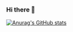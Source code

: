 ### Hi there 👋

[![Anurag's GitHub stats](https://github-readme-stats.vercel.app/api?username=VazziDE)](https://github.com/VazziDE/github-readme-stats)

<!--
**VazziDE/VazziDE** is a ✨ _special_ ✨ repository because its `README.md` (this file) appears on your GitHub profile.

Here are some ideas to get you started:

- 🔭 I’m currently working on ...
- 🌱 I’m currently learning ...
- 👯 I’m looking to collaborate on ...
- 🤔 I’m looking for help with ...
- 💬 Ask me about ...
- 📫 How to reach me: ...
- 😄 Pronouns: ...
- ⚡ Fun fact: ...
-->
